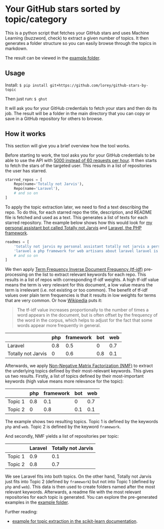 # Your GitHub stars sorted by topic/category

This is a python script that fetches your GitHub stars and uses Machine Learning (buzzword, check) to extract a given number of topics. It then generates a folder structure so you can easily browse through the topics in markdown.

The result can be viewed in the [example folder](example/).

## Usage

Install: `$ pip install git+https://github.com/lorey/github-stars-by-topic`

Then just run: `$ ghst`

It will ask you for your GitHub credentials to fetch your stars and then do its job. The result will be a folder in the main directory that you can copy or save in a GitHub repository for others to browse.

## How it works

This section will give you a brief overview how the tool works.

Before starting to work, the tool asks you for your GitHub credentials to be able to use the API with [5000 instead of 60 requests per hour](https://developer.github.com/v3/#rate-limiting). It then starts to fetch the stars of the targeted user. This results in a list of repositories the user has starred.

```python
starred_repos = [
    Repo(name='Totally not Jarvis'),
    Repo(name='Laravel'),
    # and so on
]
```

To apply the topic extraction later, we need to find a text describing the repo. To do this, for each starred repo the title, description, and README file is fetched and used as a text. This generates a list of texts for each starred repository. The example below shows how this would look for [my personal assistant bot called Totally not Jarvis](https://github.com/lorey/totally-not-jarvis) and [Laravel, the PHP framework](https://github.com/laravel/laravel).

```python
readmes = [
    'totally not jarvis my personal assistant totally not jarvis a personal...',
    'laravel a php framework for web artisans about laravel laravel is a web...',
    # and so on
]
```

We then apply [Term Frequency Inverse Document Frequency (tf-idf)](https://en.wikipedia.org/wiki/Tf%E2%80%93idf) pre-processing on the list to extract relevant keywords for each repo. This results in a list of repos with corresponding tf-idf weights. A high tf-idf value means the term is very relevant for this document, a low value means the term is irrelevant (i.e. not existing or too common). The benefit of tf-idf values over plain term frequencies is that it results in low weights for terms that are very common. Or how [Wikipedia](https://en.wikipedia.org/wiki/Tf%E2%80%93idf) puts it:

> The tf-idf value increases proportionally to the number of times a word appears in the document, but is often offset by the frequency of the word in the corpus, which helps to adjust for the fact that some words appear more frequently in general.


|                    | php | framework | bot | web |
|--------------------|-----|-----------|-----|-----|
| Laravel            | 0.8 | 0.5       | 0   | 0.7 |
| Totally not Jarvis | 0   | 0.6       | 0.8 | 0.1 |


Afterwards, we apply [Non-Negative Matrix Factorization (NMF)](https://en.wikipedia.org/wiki/Non-negative_matrix_factorization) to extract the underlying topics defined by their most-relevant keywords. This gives us two results. Firstly, a list of topics defined by their most-important keywords (high value means more relevance for the topic):

|         | php | framework | bot | web |
|---------|-----|-----------|-----|-----|
| Topic 1 | 0.8 | 0.1       | 0   | 0.7 |
| Topic 2 | 0   | 0.8       | 0.1 | 0.1 |

The example shows two resulting topics. Topic 1 is defined by the keywords `php` and `web`. Topic 2 is defined by the keyword `framework`.

And secondly, NMF yields a list of repositories per topic:

|         | Laravel | Totally not Jarvis |
|---------|---------|--------------------|
| Topic 1 | 0.9     | 0.1                |
| Topic 2 | 0.8     | 0.7                |

We see Laravel fits into both topics. On the other hand, Totally not Jarvis just fits into Topic 2 (defined by `framework`) but not into Topic 1 (defined by `php` and `web`).
This data is then used to create folders named after the most relevant keywords. Afterwards, a readme file with the most relevant repositories for each topic is generated. You can explore the pre-generated examples in the [example folder](example/).

Further reading:
- [example for topic extraction in the scikit-learn documentation](http://scikit-learn.org/stable/auto_examples/applications/topics_extraction_with_nmf_lda.html#sphx-glr-auto-examples-applications-topics-extraction-with-nmf-lda-py).
